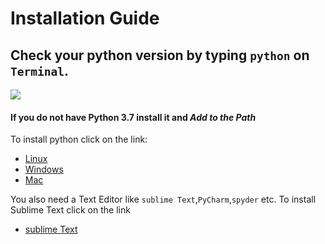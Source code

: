 # Installation Guide

## Check your python version by typing `python` on `Terminal`.
![](https://proxy.duckduckgo.com/iu/?u=http%3A%2F%2F3qeqpr26caki16dnhd19sv6by6v.wpengine.netdna-cdn.com%2Fwp-content%2Fuploads%2F2017%2F02%2FPython3-Version.png&f=1&nofb=1)
#### If you do not have Python 3.7 install it and *Add to the Path*

To install python click on the link:
* [Linux](https://www.python.org/ftp/python/3.7.4/Python-3.7.4.tar.xz)
* [Windows](https://www.python.org/ftp/python/3.7.4/python-3.7.4-amd64.exe)
* [Mac](https://www.python.org/ftp/python/3.7.4/python-3.7.4-macosx10.9.pkg)

You also need a Text Editor like `sublime Text`,`PyCharm`,`spyder` etc.
To install Sublime Text click on the link
* [sublime Text](https://www.sublimetext.com/3)

